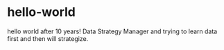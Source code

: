 # hello-world
hello world after 10 years!
Data Strategy Manager and trying to learn data first and then will strategize.
